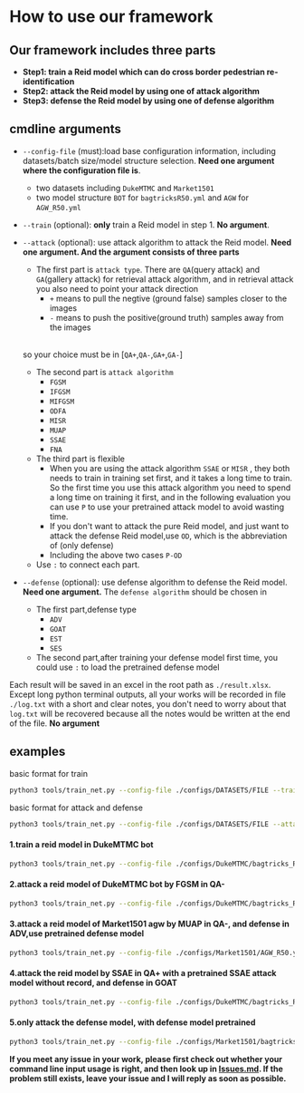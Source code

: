 # How to use our framework

## Our framework includes three parts

- **Step1: train a Reid model which can do cross border pedestrian re-identification**
- **Step2: attack the Reid model by using one of attack algorithm**
- **Step3: defense the Reid model by using one of defense algorithm**

## cmdline arguments

- `--config-file` (must):load base configuration information, including datasets/batch size/model structure selection.
 **Need one argument where the configuration file is**.
  - two datasets including `DukeMTMC` and `Market1501`
  - two model structure `BOT` for `bagtricksR50.yml` and `AGW` for `AGW_R50.yml`

- `--train` (optional):  **only** train a Reid model in step 1. **No argument**.

- `--attack` (optional): use attack algorithm to attack the Reid model. **Need one argument. And the argument consists of three parts**
  - The first part is `attack type`.
  There are `QA`(query attack) and `GA`(gallery attack) for retrieval attack algorithm, and in retrieval attack you also need to point your attack direction
    - `+` means to pull the negtive (ground false) samples closer to the images
    - `-` means to push the positive(ground truth) samples away from the images
  
  <br>so your choice must be in [`QA+`,`QA-`,`GA+`,`GA-`]
  - The second part is `attack algorithm`
    - `FGSM`
    - `IFGSM`
    - `MIFGSM`
    - `ODFA`
    - `MISR`
    - `MUAP`
    - `SSAE`
    - `FNA`
  - The third part is flexible
    - When you are using the attack algorithm `SSAE` or `MISR` , they both needs to train in training set first, and it takes a long time to train. So the first time you use this attack algorithm you need to spend a long time on training it first, and in the following evaluation you can use `P` to use your pretrained attack model to avoid wasting time.
    - If you don't want to attack the pure Reid model, and just want to attack the defense Reid model,use `OD`, which is the abbreviation of (only defense)
    - Including the above two cases `P-OD`
  - Use `:` to connect each part.
  
- `--defense` (optional): use defense algorithm to defense the Reid model. **Need one argument.** The `defense algorithm` should be chosen in
  - The first part,defense type
    - `ADV`
    - `GOAT`
    - `EST`
    - `SES`
  - The second part,after training your defense model first time, you could use `:` to load the pretrained defense model
  
Each result will be saved in an excel in the root path as `./result.xlsx`. Except long python terminal outputs, all your works will be recorded in file `./log.txt` with a short and clear notes, you don't need to worry about that `log.txt` will be recovered because all the notes would be written at the end of the file. **No argument**

## examples

basic format for train

```bash
python3 tools/train_net.py --config-file ./configs/DATASETS/FILE --train 
```

basic format for attack and defense

```bash
python3 tools/train_net.py --config-file ./configs/DATASETS/FILE --attack X:X:X --defense X 
```

#### 1.train a reid model in DukeMTMC bot

```bash
python3 tools/train_net.py --config-file ./configs/DukeMTMC/bagtricks_R50.yml --train 
```

#### 2.attack a reid model of DukeMTMC bot by FGSM in QA-

```bash
python3 tools/train_net.py --config-file ./configs/DukeMTMC/bagtricks_R50.yml --attack QA-:FGSM 
```

#### 3.attack a reid model of Market1501 agw by MUAP in QA-, and defense in ADV,use pretrained defense model

```bash
python3 tools/train_net.py --config-file ./configs/Market1501/AGW_R50.yml --attack QA-:MUAP --defense ADV: 
```

#### 4.attack the reid model by SSAE in QA+ with a pretrained SSAE attack model without record, and defense in GOAT

```bash
python3 tools/train_net.py --config-file ./configs/DukeMTMC/bagtricks_R50.yml --attack QA+:SSAE:P --defense GOAT 
```

#### 5.only attack the defense model, with defense model pretrained

```bash
python3 tools/train_net.py --config-file ./configs/Market1501/bagtricks_R50.yml --attack GA-:IFGSM:OD --defense SES:
```

**If you meet any issue in your work, please first check out whether your command line input usage is right, and then look up in [Issues.md](Issues.md). If the problem still exists, leave your issue and I will reply as soon as possible.**
